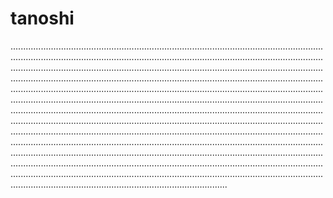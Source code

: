 # tanoshi
..................................................................................................................................................................................................................................................................................................................................................................................................................................................................................................................................................................................................................................................................................................................................................................................................................................................................................................................................................................................................................................................................................................................................................................................................................................................................................................................................................................................................................................................................................................................................................................................................................................................................................................................................................................